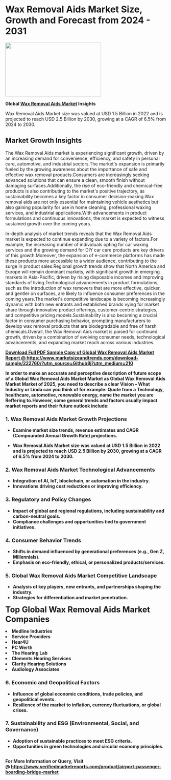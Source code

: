<H1>Wax Removal Aids Market Size, Growth and Forecast from 2024 - 2031</H1><img class="aligncenter size-medium wp-image-584254" src="https://thirdeyenews.in/wp-content/uploads/2024/09/Global-Market-Research-300x168.jpeg" alt="" width="300" height="168" /><p><strong>Global&nbsp;<a href="https://www.marketsizeandtrends.com/download-sample/222760/?utm_source=Github8j?utm_medium=210">Wax Removal Aids Market</a> Insights</strong></p><p>Wax Removal Aids Market size was valued at USD 1.5 Billion in 2022 and is projected to reach USD 2.5 Billion by 2030, growing at a CAGR of 6.5% from 2024 to 2030.</p><p><h2>Market Growth Insights</h2> <p>The Wax Removal Aids market is experiencing significant growth, driven by an increasing demand for convenience, efficiency, and safety in personal care, automotive, and industrial sectors.The market's expansion is primarily fueled by the growing awareness about the importance of safe and effective wax removal products.Consumers are increasingly seeking advanced solutions that can ensure a clean, smooth finish without damaging surfaces.Additionally, the rise of eco-friendly and chemical-free products is also contributing to the market's positive trajectory, as sustainability becomes a key factor in consumer decision-making.Wax removal aids are not only essential for maintaining vehicle aesthetics but also gaining popularity for use in home cleaning, professional waxing services, and industrial applications.With advancements in product formulations and continuous innovations, the market is expected to witness sustained growth over the coming years.</p> <p><strong><a href="#"></a></strong></p> <p>In-depth analysis of market trends reveals that the Wax Removal Aids market is expected to continue expanding due to a variety of factors.For example, the increasing number of individuals opting for car waxing services and the growing demand for DIY car care products are key drivers of this growth.Moreover, the expansion of e-commerce platforms has made these products more accessible to a wider audience, contributing to the surge in product sales.Regional growth trends show that North America and Europe will remain dominant markets, with significant growth in emerging markets in Asia-Pacific, driven by rising disposable incomes and improving standards of living.Technological advancements in product formulations, such as the introduction of wax removers that are more effective, quicker, and gentler on surfaces, are likely to influence consumer preferences in the coming years.The market's competitive landscape is becoming increasingly dynamic with both new entrants and established brands vying for market share through innovative product offerings, customer-centric strategies, and competitive pricing models.Sustainability is also becoming a crucial factor in consumer purchasing behavior, prompting manufacturers to develop wax removal products that are biodegradable and free of harsh chemicals.Overall, the Wax Removal Aids market is poised for continued growth, driven by a combination of evolving consumer needs, technological advancements, and expanding market reach across various industries.</p> <p><strong><a href="#"></p><p><span class=""><strong>Download Full PDF Sample Copy of Global Wax Removal Aids Market Report</strong> @ <a href="https://www.marketsizeandtrends.com/download-sample/222760/?utm_source=Github8j?utm_medium=210" target="_blank">https://www.marketsizeandtrends.com/download-sample/222760/?utm_source=Github8j?utm_medium=210</a></span></p><p>In order to make an accurate and perceptive description of future scope of a Global&nbsp;Wax Removal Aids Market Market as Global&nbsp;Wax Removal Aids Market Market of 2025, you need to describe a clear Vision &ndash; What Industry or Linda can you think of for example: Quote from a Technology, healthcare, automotive, renewable energy, name the market you are Reffering to.However, some general trends and factors usually impact market reports and their future outlook include:</p><h3>1.&nbsp;<strong>Wax Removal Aids Market Growth Projections</strong></h3><ul><li>Examine market size trends, revenue estimates and CAGR (Compounded Annual Growth Rate) projections.</li><li><p>Wax Removal Aids Market size was valued at USD 1.5 Billion in 2022 and is projected to reach USD 2.5 Billion by 2030, growing at a CAGR of 6.5% from 2024 to 2030.</p></li></ul><h3>2.&nbsp;<strong>Wax Removal Aids Market Technological Advancements</strong></h3><ul><li>Integration of AI, IoT, blockchain, or automation in the industry.</li><li>Innovations driving cost reductions or improving efficiency.</li></ul><h3>3.&nbsp;<strong>Regulatory and Policy Changes</strong></h3><ul><li>Impact of global and regional regulations, including sustainability and carbon-neutral goals.</li><li>Compliance challenges and opportunities tied to government initiatives.</li></ul><h3>4.&nbsp;<strong>Consumer Behavior Trends</strong></h3><ul><li>Shifts in demand influenced by generational preferences (e.g., Gen Z, Millennials).</li><li>Emphasis on eco-friendly, ethical, or personalized products/services.</li></ul><h3>5.&nbsp;<strong>Global Wax Removal Aids Market Competitive Landscape</strong></h3><ul><li>Analysis of key players, new entrants, and partnerships shaping the industry.</li><li>Strategies for differentiation and market penetration.</li></ul><p data-pm-slice="1 1 []"><span style="color: inherit; font-family: inherit; font-size: 25px;">Top Global Wax Removal Aids Market Companies</span></p><div class="" data-test-id=""><p><li>Medline Industries</li><li> Service Providers</li><li> Hear4U</li><li> PC Werth</li><li> The Hearing Lab</li><li> Clements Hearing Services</li><li> Clarity Hearing Solutions</li><li> Audiology Associates</li></p></div><h3>6.&nbsp;<strong>Economic and Geopolitical Factors</strong></h3><ul><li>Influence of global economic conditions, trade policies, and geopolitical events.</li><li>Resilience of the market to inflation, currency fluctuations, or global crises.</li></ul><h3>7.&nbsp;<strong>Sustainability and ESG (Environmental, Social, and Governance)</strong></h3><ul><li>Adoption of sustainable practices to meet ESG criteria.</li><li>Opportunities in green technologies and circular economy principles.</li></ul><h2><strong style="font-size: 14px;">For More Information or Query, Visit @&nbsp;</strong><a style="background-color: #ffffff; font-size: 14px;" href="https://www.marketsizeandtrends.com/report/wax-removal-aids-market/" target="_blank">https://www.verifiedmarketreports.com/product/airport-passenger-boarding-bridge-market</a></h2>